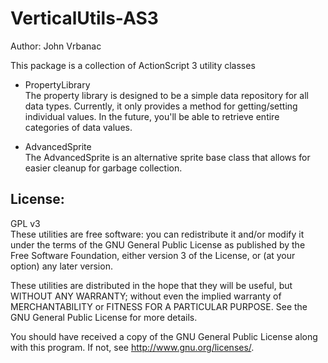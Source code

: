 VerticalUtils-AS3
=================
Author: John Vrbanac

This package is a collection of ActionScript 3 utility classes

 - PropertyLibrary <br />
 The property library is designed to be a simple data repository
 for all data types. Currently, it only provides a method for
 getting/setting individual values. In the future, you'll be
 able to retrieve entire categories of data values.
 
 - AdvancedSprite <br />
 The AdvancedSprite is an alternative sprite base class that 
 allows for easier cleanup for garbage collection.


License:
--------
GPL v3<br />
These utilities are free software: you can redistribute it and/or modify
it under the terms of the GNU General Public License as published by
the Free Software Foundation, either version 3 of the License, or
(at your option) any later version.

These utilities are distributed in the hope that they will be useful,
but WITHOUT ANY WARRANTY; without even the implied warranty of
MERCHANTABILITY or FITNESS FOR A PARTICULAR PURPOSE.  See the
GNU General Public License for more details.

You should have received a copy of the GNU General Public License
along with this program.  If not, see <http://www.gnu.org/licenses/>.

